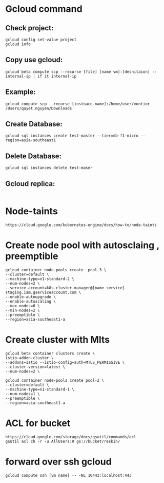 # Gcloud command
## Check project:
```
gcloud config set-value project
gcloud info
```
## Copy use gcloud:
```
gcloud beta compute scp --recurse [file] [name vm]:[desnitaion] --internal-ip | if it internal-ip
```

## Example:
```
gcloud compute scp --recurse [instnace-name]:/home/user/montior /Users/quyet.nguyen/Downloads
```

## Create Database:
```
gcloud sql instances create test-master --tier=db-f1-micro --region=asia-southeast1
```
## Delete Database:
```
gcloud sql instances delete test-maser
```
## Gcloud replica:
```
```
# Node-taints
```
https://cloud.google.com/kubernetes-engine/docs/how-to/node-taints
```
# Create node pool with autosclaing , preemptible

```
gcloud container node-pools create  pool-3 \
--cluster=default \
--machine-type=n1-standard-2 \
--num-nodes=2 \
--service-account=k8s-cluster-manager@[name service]-staging.iam.gserviceaccount.com \
--enable-autoupgrade \
--enable-autoscaling \
--max-nodes=6 \
--min-nodes=2 \
--preemptible \
--region=asia-southeast1-a
```
# Create cluster with Mlts 
```
gcloud beta container clusters create \
istio-addon-cluster \
--addons=Istio --istio-config=auth=MTLS_PERMISSIVE \
--cluster-version=latest \
--num-nodes=2 \
```
```
gcloud container node-pools create pool-2 \
--cluster=default \
--machine-type=n1-standard-1 \
--num-nodes=1 \
--preemptible \
--region=asia-southeast1-a
```

# ACL for bucket
```
https://cloud.google.com/storage/docs/gsutil/commands/acl
gsutil acl ch -r -u AllUsers:R gs://bucket/reskin/
```
# forward over ssh gcloud
```
gcloud compute ssh [vm name] -- -NL 10443:localhost:443
```
